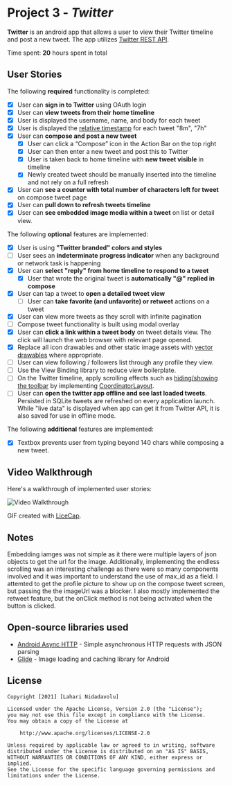 # Project 3 - *Twitter*

**Twitter** is an android app that allows a user to view their Twitter timeline and post a new tweet. The app utilizes [Twitter REST API](https://dev.twitter.com/rest/public).

Time spent: **20** hours spent in total

## User Stories

The following **required** functionality is completed:

* [x]	User can **sign in to Twitter** using OAuth login
* [x]	User can **view tweets from their home timeline**
  * [x] User is displayed the username, name, and body for each tweet
  * [x] User is displayed the [relative timestamp](https://gist.github.com/nesquena/f786232f5ef72f6e10a7) for each tweet "8m", "7h"
* [x] User can **compose and post a new tweet**
  * [x] User can click a “Compose” icon in the Action Bar on the top right
  * [x] User can then enter a new tweet and post this to Twitter
  * [x] User is taken back to home timeline with **new tweet visible** in timeline
  * [x] Newly created tweet should be manually inserted into the timeline and not rely on a full refresh
* [x] User can **see a counter with total number of characters left for tweet** on compose tweet page
* [x] User can **pull down to refresh tweets timeline**
* [x] User can **see embedded image media within a tweet** on list or detail view.

The following **optional** features are implemented:

* [x] User is using **"Twitter branded" colors and styles**
* [ ] User sees an **indeterminate progress indicator** when any background or network task is happening
* [x] User can **select "reply" from home timeline to respond to a tweet**
  * [x] User that wrote the original tweet is **automatically "@" replied in compose**
* [x] User can tap a tweet to **open a detailed tweet view**
  * [ ] User can **take favorite (and unfavorite) or retweet** actions on a tweet
* [x] User can view more tweets as they scroll with infinite pagination
* [ ] Compose tweet functionality is built using modal overlay
* [x] User can **click a link within a tweet body** on tweet details view. The click will launch the web browser with relevant page opened.
* [x] Replace all icon drawables and other static image assets with [vector drawables](http://guides.codepath.org/android/Drawables#vector-drawables) where appropriate.
* [ ] User can view following / followers list through any profile they view.
* [ ] Use the View Binding library to reduce view boilerplate.
* [ ] On the Twitter timeline, apply scrolling effects such as [hiding/showing the toolbar](http://guides.codepath.org/android/Using-the-App-ToolBar#reacting-to-scroll) by implementing [CoordinatorLayout](http://guides.codepath.org/android/Handling-Scrolls-with-CoordinatorLayout#responding-to-scroll-events).
* [ ] User can **open the twitter app offline and see last loaded tweets**. Persisted in SQLite tweets are refreshed on every application launch. While "live data" is displayed when app can get it from Twitter API, it is also saved for use in offline mode.

The following **additional** features are implemented:

* [x] Textbox prevents user from typing beyond 140 chars while composing a new tweet.
## Video Walkthrough

Here's a walkthrough of implemented user stories:

<img src='https://github.com/nlklahari/Twitter/blob/master/walkthrough.gif' title='Video Walkthrough' width='' alt='Video Walkthrough' />

GIF created with [LiceCap](https://getkap.co/).

## Notes

Embedding iamges was not simple as it there were multiple layers of json objects to get the url for the image. Additionally, implementing the endless scrolling was an interesting challenge as there were so many components involved and it was important to understand the use of max_id as a field. I attemted to get the profile picture to show up on the compose tweet screen, but passing the the imageUrl was a blocker. I also mostly implemented the retweet feature, but the onClick method is not being activated when the button is clicked.

## Open-source libraries used

- [Android Async HTTP](https://github.com/loopj/android-async-http) - Simple asynchronous HTTP requests with JSON parsing
- [Glide](https://github.com/bumptech/glide) - Image loading and caching library for Android

## License

    Copyright [2021] [Lahari Nidadavolu]

    Licensed under the Apache License, Version 2.0 (the "License");
    you may not use this file except in compliance with the License.
    You may obtain a copy of the License at

        http://www.apache.org/licenses/LICENSE-2.0

    Unless required by applicable law or agreed to in writing, software
    distributed under the License is distributed on an "AS IS" BASIS,
    WITHOUT WARRANTIES OR CONDITIONS OF ANY KIND, either express or implied.
    See the License for the specific language governing permissions and
    limitations under the License.
